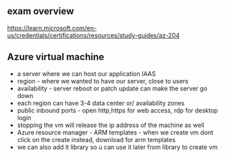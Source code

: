 ## exam overview

https://learn.microsoft.com/en-us/credentials/certifications/resources/study-guides/az-204

## Azure virtual machine

- a server where we can host our application IAAS
- region - where we wanted to have our server, close to users
- availability - server reboot or patch update can make the server go down
- each region can have 3-4 data center or/ availability zones
- public inbound ports - open http,https for web access, rdp for desktop login
- stopping the vm will release the ip address of the machine as well
- Azure resource manager - ARM templates - when we create vm dont click on the create instead, download for arm templates
- we can also add it library so u can use it later from library to create vm
